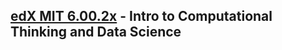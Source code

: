 ## [edX MIT 6.00.2x](https://www.edx.org/course/introduction-to-computational-thinking-and-data-4) - Intro to Computational Thinking and Data Science
